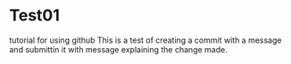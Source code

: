 # Test01
tutorial for using github
This is a test of creating a commit with a message and submittin it with message explaining the change made.
